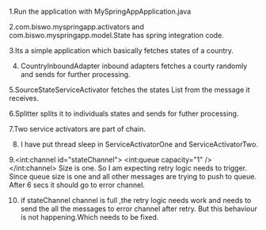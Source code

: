 1.Run the application with MySpringAppApplication.java

2.com.biswo.myspringapp.activators and com.biswo.myspringapp.model.State has spring integration code.

3.Its a simple application which basically fetches states of a country.

4. CountryInboundAdapter inbound adapters fetches a courty randomly and sends for further processing.

5.SourceStateServiceActivator fetches the states List<States> from the message it receives.

6.Splitter splits it to individuals states and sends for futher processing.

7.Two service activators are part of chain.

8. I have put thread sleep in ServiceActivatorOne and ServiceActivatorTwo.

9.<int:channel id="stateChannel">
		<int:queue capacity="1" />
	</int:channel>
Size is one. So I am expecting retry logic needs to trigger. Since queue size is one and all other messages are trying to 
push to queue. After 6 secs it should go to error channel.

10. if stateChannel channel is full ,the retry logic needs work and needs to send the all the messages to error channel after retry. But this behaviour is not happening.Which needs to be fixed. 
